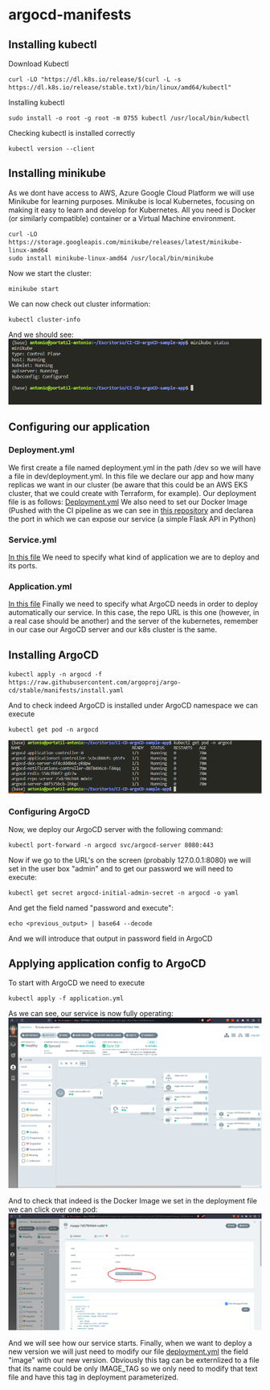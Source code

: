 # argocd-manifests
## Installing kubectl
Download Kubectl
```
curl -LO "https://dl.k8s.io/release/$(curl -L -s https://dl.k8s.io/release/stable.txt)/bin/linux/amd64/kubectl"
```
Installing kubectl
```
sudo install -o root -g root -m 0755 kubectl /usr/local/bin/kubectl
```
Checking kubectl is installed correctly
```
kubectl version --client
```


## Installing minikube
As we dont have access to AWS, Azure Google Cloud Platform we will use Minikube for learning purposes. Minikube is local Kubernetes, focusing on making it easy to learn and develop for Kubernetes. All you need is Docker (or similarly compatible) container or a Virtual Machine environment. 
```
curl -LO https://storage.googleapis.com/minikube/releases/latest/minikube-linux-amd64
sudo install minikube-linux-amd64 /usr/local/bin/minikube
```
Now we start the cluster: 
```
minikube start
```
We can now check out cluster information: 
```
kubectl cluster-info
```
And we should see: 
![alt_text](https://github.com/AntonioBriPerez/argocd-manifests/blob/main/images/minikube_status.png)
## Configuring our application
### Deployment.yml
We first create a file named deployment.yml in the path /dev so we will have a file in dev/deployment.yml. In this file we declare our app and how many replicas we want in our cluster (be aware that this could be an AWS EKS cluster, that we could create with Terraform, for example). Our deployment file is as follows:
[Deployment.yml](https://github.com/AntonioBriPerez/argocd-manifests/blob/main/dev/deployment.yml)
We also need to set our Docker Image (Pushed with the CI pipeline as we can see in [this repository](https://github.com/AntonioBriPerez/CI-CD-argoCD-sample-app)
and declarea the port in which we can expose our service (a simple Flask API in Python) 

### Service.yml
[In this file](https://github.com/AntonioBriPerez/argocd-manifests/blob/main/dev/service.yml) We need to specify what kind of application we are to deploy and its ports. 

### Application.yml
[In this file](https://github.com/AntonioBriPerez/argocd-manifests/blob/main/application.yml) Finally we need to specify what ArgoCD needs in order to deploy automatically our service. In this case, the repo URL is this one (however, in a real case should be another) and the server of the kubernetes, remember in our case our ArgoCD server and our k8s cluster is the same. 

## Installing ArgoCD
```
kubectl apply -n argocd -f https://raw.githubusercontent.com/argoproj/argo-cd/stable/manifests/install.yaml
```
And to check indeed ArgoCD is installed under ArgoCD namespace we can execute
```
kubectl get pod -n argocd
```
![alt_text](https://github.com/AntonioBriPerez/argocd-manifests/blob/main/images/argo_cd_server.png)

### Configuring ArgoCD
Now, we deploy our ArgoCD server with the following command: 
```
kubectl port-forward -n argocd svc/argocd-server 8080:443
```
Now if we go to the URL's on the screen (probably 127.0.0.1:8080) we will set in the user box "admin" and to get our password we will need to execute: 
```
kubectl get secret argocd-initial-admin-secret -n argocd -o yaml
```
And get the field named "password and execute": 
```
echo <previous_output> | base64 --decode
```
And we will introduce that output in password field in ArgoCD

## Applying application config to ArgoCD
To start with ArgoCD we need to execute
```
kubectl apply -f application.yml 
```
As we can see, our service is now fully operating: 
![alt text](https://github.com/AntonioBriPerez/argocd-manifests/blob/main/images/ArgoCD%20deployment.png)

And to check that indeed is the Docker Image we set in the deployment file we can click over one pod: 
![alt text](https://github.com/AntonioBriPerez/argocd-manifests/blob/main/images/argo_cd_docker_deployment.png)

And we will see how our service starts. Finally, when we want to deploy a new version we will just need to modify our file [deployment.yml](https://github.com/AntonioBriPerez/argocd-manifests/blob/main/dev/deployment.yml) the field "image" with our new version. Obviously this tag can be externlized to a file that its name could be only IMAGE_TAG so we only need to modify that text file and have this tag in deployment parameterized. 
